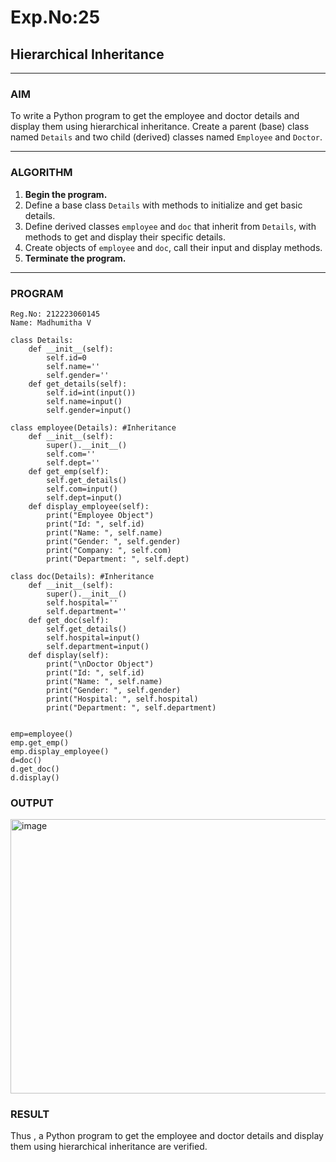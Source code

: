 # Exp.No:25  
## Hierarchical Inheritance

---

### AIM  
To write a Python program to get the employee and doctor details and display them using hierarchical inheritance. Create a parent (base) class named `Details` and two child (derived) classes named `Employee` and `Doctor`.

---

### ALGORITHM

1. **Begin the program.**
2. Define a base class `Details` with methods to initialize and get basic details.
3. Define derived classes `employee` and `doc` that inherit from `Details`, with methods to get and display their specific details.
4. Create objects of `employee` and `doc`, call their input and display methods.
5. **Terminate the program.**


---

### PROGRAM
```
Reg.No: 212223060145
Name: Madhumitha V

class Details:
    def __init__(self):
        self.id=0
        self.name=''
        self.gender=''
    def get_details(self):
        self.id=int(input())
        self.name=input()
        self.gender=input()
        
class employee(Details): #Inheritance
    def __init__(self):
        super().__init__()
        self.com=''
        self.dept=''
    def get_emp(self):
        self.get_details()
        self.com=input()
        self.dept=input()
    def display_employee(self):
        print("Employee Object")
        print("Id: ", self.id)
        print("Name: ", self.name)
        print("Gender: ", self.gender)
        print("Company: ", self.com)
        print("Department: ", self.dept)

class doc(Details): #Inheritance
    def __init__(self):
        super().__init__()
        self.hospital=''
        self.department=''
    def get_doc(self):
        self.get_details()
        self.hospital=input()
        self.department=input()
    def display(self):
        print("\nDoctor Object")
        print("Id: ", self.id)
        print("Name: ", self.name)
        print("Gender: ", self.gender)
        print("Hospital: ", self.hospital)
        print("Department: ", self.department)


emp=employee()
emp.get_emp()
emp.display_employee()
d=doc()
d.get_doc()
d.display()

```

### OUTPUT  
<img width="882" height="439" alt="image" src="https://github.com/user-attachments/assets/b2bf3a24-1537-4972-81f7-9aa03be92f07" />

### RESULT
Thus , a Python program to get the employee and doctor details and display them using hierarchical inheritance are verified.
